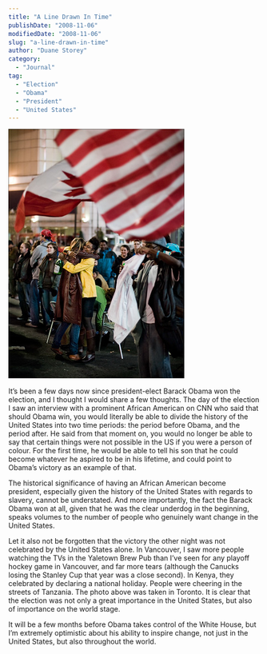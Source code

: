 ```yaml
---
title: "A Line Drawn In Time"
publishDate: "2008-11-06"
modifiedDate: "2008-11-06"
slug: "a-line-drawn-in-time"
author: "Duane Storey"
category:
  - "Journal"
tag:
  - "Election"
  - "Obama"
  - "President"
  - "United States"
---
```


![Obama Toronto](_images/a-line-drawn-in-time-1.jpg)

It’s been a few days now since president-elect Barack Obama won the election, and I thought I would share a few thoughts. The day of the election I saw an interview with a prominent African American on CNN who said that should Obama win, you would literally be able to divide the history of the United States into two time periods: the period before Obama, and the period after. He said from that moment on, you would no longer be able to say that certain things were not possible in the US if you were a person of colour. For the first time, he would be able to tell his son that he could become whatever he aspired to be in his lifetime, and could point to Obama’s victory as an example of that.

The historical significance of having an African American become president, especially given the history of the United States with regards to slavery, cannot be understated. And more importantly, the fact the Barack Obama won at all, given that he was the clear underdog in the beginning, speaks volumes to the number of people who genuinely want change in the United States.

Let it also not be forgotten that the victory the other night was not celebrated by the United States alone. In Vancouver, I saw more people watching the TVs in the Yaletown Brew Pub than I’ve seen for any playoff hockey game in Vancouver, and far more tears (although the Canucks losing the Stanley Cup that year was a close second). In Kenya, they celebrated by declaring a national holiday. People were cheering in the streets of Tanzania. The photo above was taken in Toronto. It is clear that the election was not only a great importance in the United States, but also of importance on the world stage.

It will be a few months before Obama takes control of the White House, but I’m extremely optimistic about his ability to inspire change, not just in the United States, but also throughout the world.